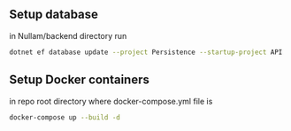 ## Setup database
in Nullam/backend directory run
```bash
dotnet ef database update --project Persistence --startup-project API
```

## Setup Docker containers
in repo root directory where docker-compose.yml file is
```bash
docker-compose up --build -d 
```
